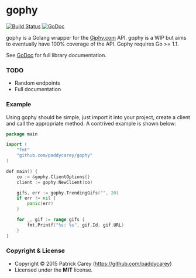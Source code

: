 gophy
=====

[![Build Status](https://travis-ci.org/paddycarey/gophy.svg?branch=master)](https://travis-ci.org/paddycarey/gophy)
[![GoDoc](https://godoc.org/github.com/paddycarey/gophy?status.svg)](https://godoc.org/github.com/paddycarey/gophy)

gophy is a Golang wrapper for the [Giphy.com](http://www.giphy.com) API. gophy
is a WIP but aims to eventually have 100% coverage of the API. Gophy requires
Go >= 1.1.

See [GoDoc](https://godoc.org/github.com/paddycarey/gophy) for full library documentation.


### TODO

- Random endpoints
- Full documentation


### Example

Using gophy should be simple, just import it into your project, create a client and call the appropriate method. A contrived example is shown below:

```go
package main

import (
	"fmt"
	"github.com/paddycarey/gophy"
)

def main() {
	co := &gophy.ClientOptions{}
	client := gophy.NewClient(co)

	gifs, err := gophy.TrendingGifs("", 20)
	if err != nil {
		panic(err)
	}

	for _, gif := range gifs {
		fmt.Printf("%s: %s", gif.Id, gif.URL)
	}
}
```


### Copyright & License

- Copyright © 2015 Patrick Carey (https://github.com/paddycarey)
- Licensed under the **MIT** license.
